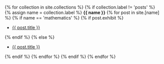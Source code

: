 {% for collection in site.collections %}
{% if collection.label != 'posts' %}
{% assign name = collection.label %}
<b>{{ name }}</b>
{% for post in site.[name] %}
{% if name == 'mathematics' %}
{% if post.exhibit %}
<ul>
<li><a href="{{ post.url | prepend: site.baseurl }}">{{ post.title }}</a></li>
</ul>
{% endif %}
{% else %}
<ul>
<li><a href="{{ post.url | prepend: site.baseurl }}">{{ post.title }}</a></li>
</ul>
{% endif %}
{% endfor %}
{% endif %}
{% endfor %}
